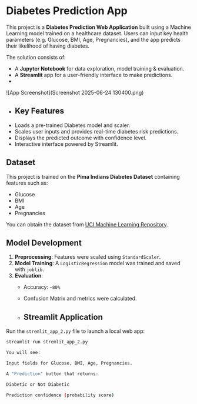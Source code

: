 # Diabetes Prediction App

This project is a **Diabetes Prediction Web Application** built using a Machine Learning model trained on a healthcare dataset. Users can input key health parameters (e.g. Glucose, BMI, Age, Pregnancies), and the app predicts their likelihood of having diabetes.

The solution consists of:
- A **Jupyter Notebook** for data exploration, model training & evaluation.
- A **Streamlit** app for a user-friendly interface to make predictions.
- 
![App Screenshot](Screenshot 2025-06-24 130400.png)

- ## Key Features
- Loads a pre-trained Diabetes model and scaler.
- Scales user inputs and provides real-time diabetes risk predictions.
- Displays the predicted outcome with confidence level.
- Interactive interface powered by Streamlit.

## Dataset
This project is trained on the **Pima Indians Diabetes Dataset** containing features such as:
- Glucose
- BMI
- Age
- Pregnancies

You can obtain the dataset from [UCI Machine Learning Repository](https://www.kaggle.com/datasets/uciml/pima-indians-diabetes-database?select=diabetes.csv).


## Model Development
1. **Preprocessing**: Features were scaled using `StandardScaler`.
2. **Model Training**: A `LogisticRegression` model was trained and saved with `joblib`.
3. **Evaluation**:
   - Accuracy: `~80%`
   - Confusion Matrix and metrics were calculated.
  
   - ## Streamlit Application
Run the `stremlit_app_2.py` file to launch a local web app:
```bash
streamlit run stremlit_app_2.py

You will see:

Input fields for Glucose, BMI, Age, Pregnancies.

A "Prediction" button that returns:

Diabetic or Not Diabetic

Prediction confidence (probability score)
